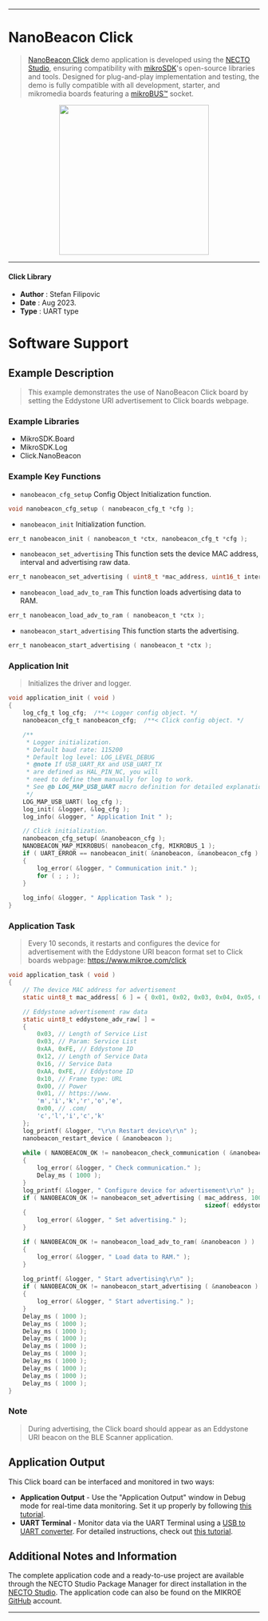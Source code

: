 
---
# NanoBeacon Click

> [NanoBeacon Click](https://www.mikroe.com/?pid_product=MIKROE-5794) demo application is developed using
the [NECTO Studio](https://www.mikroe.com/necto), ensuring compatibility with [mikroSDK](https://www.mikroe.com/mikrosdk)'s
open-source libraries and tools. Designed for plug-and-play implementation and testing, the demo is fully compatible with
all development, starter, and mikromedia boards featuring a [mikroBUS&trade;](https://www.mikroe.com/mikrobus) socket.

<p align="center">
  <img src="https://www.mikroe.com/?pid_product=MIKROE-5794&image=1" height=300px>
</p>

---

#### Click Library

- **Author**        : Stefan Filipovic
- **Date**          : Aug 2023.
- **Type**          : UART type

# Software Support

## Example Description

> This example demonstrates the use of NanoBeacon Click board by setting the Eddystone URI advertisement to Click boards webpage.

### Example Libraries

- MikroSDK.Board
- MikroSDK.Log
- Click.NanoBeacon

### Example Key Functions

- `nanobeacon_cfg_setup` Config Object Initialization function.
```c
void nanobeacon_cfg_setup ( nanobeacon_cfg_t *cfg );
```

- `nanobeacon_init` Initialization function.
```c
err_t nanobeacon_init ( nanobeacon_t *ctx, nanobeacon_cfg_t *cfg );
```

- `nanobeacon_set_advertising` This function sets the device MAC address, interval and advertising raw data.
```c
err_t nanobeacon_set_advertising ( uint8_t *mac_address, uint16_t interval, uint8_t *adv_raw_data, uint8_t len );
```

- `nanobeacon_load_adv_to_ram` This function loads advertising data to RAM.
```c
err_t nanobeacon_load_adv_to_ram ( nanobeacon_t *ctx );
```

- `nanobeacon_start_advertising` This function starts the advertising.
```c
err_t nanobeacon_start_advertising ( nanobeacon_t *ctx );
```

### Application Init

> Initializes the driver and logger.

```c
void application_init ( void )
{
    log_cfg_t log_cfg;  /**< Logger config object. */
    nanobeacon_cfg_t nanobeacon_cfg;  /**< Click config object. */

    /** 
     * Logger initialization.
     * Default baud rate: 115200
     * Default log level: LOG_LEVEL_DEBUG
     * @note If USB_UART_RX and USB_UART_TX 
     * are defined as HAL_PIN_NC, you will 
     * need to define them manually for log to work. 
     * See @b LOG_MAP_USB_UART macro definition for detailed explanation.
     */
    LOG_MAP_USB_UART( log_cfg );
    log_init( &logger, &log_cfg );
    log_info( &logger, " Application Init " );

    // Click initialization.
    nanobeacon_cfg_setup( &nanobeacon_cfg );
    NANOBEACON_MAP_MIKROBUS( nanobeacon_cfg, MIKROBUS_1 );
    if ( UART_ERROR == nanobeacon_init( &nanobeacon, &nanobeacon_cfg ) ) 
    {
        log_error( &logger, " Communication init." );
        for ( ; ; );
    }
    
    log_info( &logger, " Application Task " );
}
```

### Application Task

> Every 10 seconds, it restarts and configures the device for advertisement with the Eddystone URI beacon format set to Click boards webpage: https://www.mikroe.com/click

```c
void application_task ( void )
{
    // The device MAC address for advertisement
    static uint8_t mac_address[ 6 ] = { 0x01, 0x02, 0x03, 0x04, 0x05, 0x06 };

    // Eddystone advertisement raw data
    static uint8_t eddystone_adv_raw[ ] = 
    { 
        0x03, // Length of Service List
        0x03, // Param: Service List
        0xAA, 0xFE, // Eddystone ID
        0x12, // Length of Service Data
        0x16, // Service Data
        0xAA, 0xFE, // Eddystone ID
        0x10, // Frame type: URL
        0x00, // Power
        0x01, // https://www.
        'm','i','k','r','o','e', 
        0x00, // .com/
        'c','l','i','c','k' 
    };
    log_printf( &logger, "\r\n Restart device\r\n" );
    nanobeacon_restart_device ( &nanobeacon );
    
    while ( NANOBEACON_OK != nanobeacon_check_communication ( &nanobeacon ) )
    {
        log_error( &logger, " Check communication." );
        Delay_ms ( 1000 );
    }
    log_printf( &logger, " Configure device for advertisement\r\n" );
    if ( NANOBEACON_OK != nanobeacon_set_advertising ( mac_address, 1000, eddystone_adv_raw, 
                                                       sizeof( eddystone_adv_raw ) ) )
    {
        log_error( &logger, " Set advertising." );
    }

    if ( NANOBEACON_OK != nanobeacon_load_adv_to_ram( &nanobeacon ) )
    {
        log_error( &logger, " Load data to RAM." );
    }
    
    log_printf( &logger, " Start advertising\r\n" );
    if ( NANOBEACON_OK != nanobeacon_start_advertising ( &nanobeacon ) )
    {
        log_error( &logger, " Start advertising." );
    }    
    Delay_ms ( 1000 );
    Delay_ms ( 1000 );
    Delay_ms ( 1000 );
    Delay_ms ( 1000 );
    Delay_ms ( 1000 );
    Delay_ms ( 1000 );
    Delay_ms ( 1000 );
    Delay_ms ( 1000 );
    Delay_ms ( 1000 );
    Delay_ms ( 1000 );
}
```

### Note

> During advertising, the Click board should appear as an Eddystone URI beacon on the BLE Scanner application.

## Application Output

This Click board can be interfaced and monitored in two ways:
- **Application Output** - Use the "Application Output" window in Debug mode for real-time data monitoring.
Set it up properly by following [this tutorial](https://www.youtube.com/watch?v=ta5yyk1Woy4).
- **UART Terminal** - Monitor data via the UART Terminal using
a [USB to UART converter](https://www.mikroe.com/click/interface/usb?interface*=uart,uart). For detailed instructions,
check out [this tutorial](https://help.mikroe.com/necto/v2/Getting%20Started/Tools/UARTTerminalTool).

## Additional Notes and Information

The complete application code and a ready-to-use project are available through the NECTO Studio Package Manager for 
direct installation in the [NECTO Studio](https://www.mikroe.com/necto). The application code can also be found on
the MIKROE [GitHub](https://github.com/MikroElektronika/mikrosdk_click_v2) account.

---
